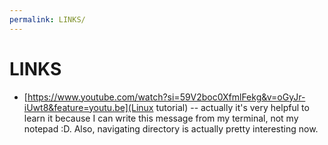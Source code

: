 ```yaml
---
permalink: LINKS/
---
```


# LINKS
* [https://www.youtube.com/watch?si=59V2boc0XfmlFekg&v=oGyJr-iUwt8&feature=youtu.be](Linux tutorial) -- actually it's very helpful to learn it because I can write this message from my terminal, not my notepad :D. Also, navigating directory is actually pretty interesting now.
